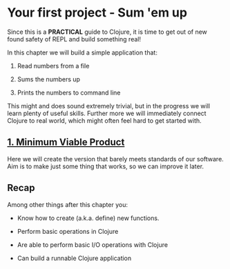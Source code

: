 # Your first project - Sum 'em up

Since this is a __PRACTICAL__ guide to Clojure,
it is time to get out of new found safety of REPL and build something real!

In this chapter we will build a simple application that:

1. Read numbers from a file

2. Sums the numbers up

3. Prints the numbers to command line

This might and does sound extremely trivial,
but in the progress we will learn plenty of useful skills.
Further more we will immediately connect Clojure to real world,
which might often feel hard to get started with.

## [1. Minimum Viable Product](./1-minimum-viable-product.md)

Here we will create the version that barely meets standards of our software.
Aim is to make just some thing that works,
so we can improve it later.

## Recap

Among other things after this chapter you:

- Know how to create (a.k.a. define) new functions.

- Perform basic operations in Clojure

- Are able to perform basic I/O operations with Clojure

- Can build a runnable Clojure application
